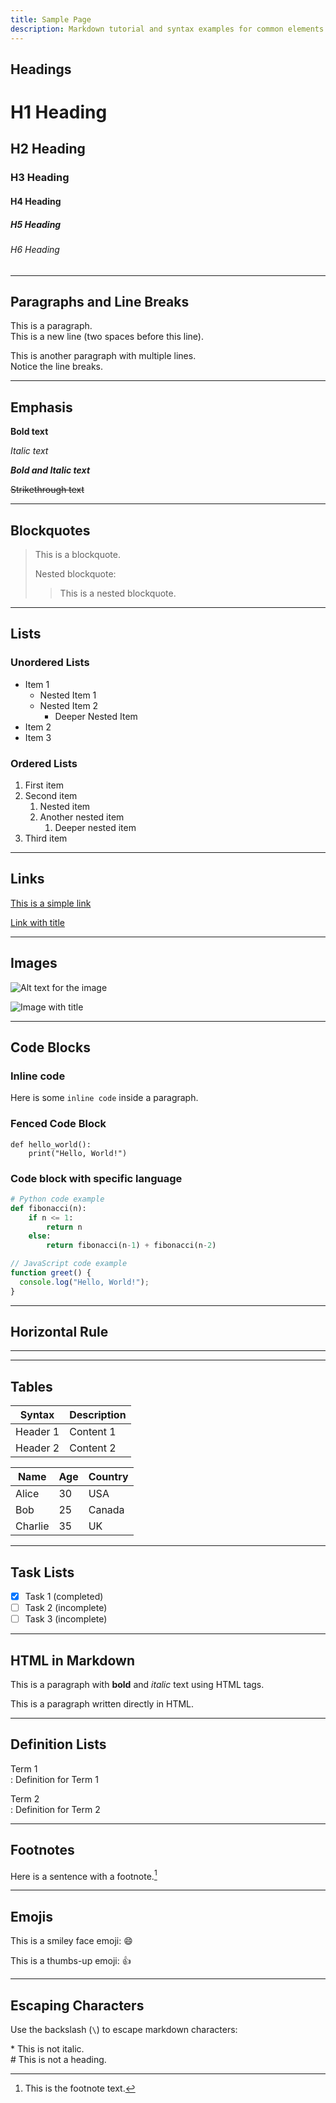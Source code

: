 ```yaml
---
title: Sample Page
description: Markdown tutorial and syntax examples for common elements.
---
```


## Headings

# H1 Heading

## H2 Heading

### H3 Heading

#### H4 Heading

##### H5 Heading

###### H6 Heading

---

## Paragraphs and Line Breaks

This is a paragraph.  
This is a new line (two spaces before this line).

This is another paragraph with multiple lines.  
Notice the line breaks.

---

## Emphasis

**Bold text**

_Italic text_

**_Bold and Italic text_**

~~Strikethrough text~~

---

## Blockquotes

> This is a blockquote.
>
> Nested blockquote:
>
> > This is a nested blockquote.

---

## Lists

### Unordered Lists

- Item 1
  - Nested Item 1
  - Nested Item 2
    - Deeper Nested Item
- Item 2
- Item 3

### Ordered Lists

1. First item
2. Second item
   1. Nested item
   2. Another nested item
      1. Deeper nested item
3. Third item

---

## Links

[This is a simple link](https://www.example.com)

[Link with title](https://www.example.com "Example Website")

---

## Images

![Alt text for the image](https://via.placeholder.com/150)

![Image with title](https://via.placeholder.com/150 "Sample Image")

---

## Code Blocks

### Inline code

Here is some `inline code` inside a paragraph.

### Fenced Code Block

```
def hello_world():
    print("Hello, World!")
```

### Code block with specific language

```python
# Python code example
def fibonacci(n):
    if n <= 1:
        return n
    else:
        return fibonacci(n-1) + fibonacci(n-2)
```

```js
// JavaScript code example
function greet() {
  console.log("Hello, World!");
}
```

---

## Horizontal Rule

---

---

## Tables

| Syntax   | Description |
| -------- | ----------- |
| Header 1 | Content 1   |
| Header 2 | Content 2   |

| Name    | Age | Country |
| ------- | --- | ------- |
| Alice   | 30  | USA     |
| Bob     | 25  | Canada  |
| Charlie | 35  | UK      |

---

## Task Lists

- [x] Task 1 (completed)
- [ ] Task 2 (incomplete)
- [ ] Task 3 (incomplete)

---

## HTML in Markdown

This is a paragraph with <strong>bold</strong> and <em>italic</em> text using HTML tags.

<p>This is a paragraph written directly in HTML.</p>

---

## Definition Lists

Term 1  
: Definition for Term 1

Term 2  
: Definition for Term 2

---

## Footnotes

Here is a sentence with a footnote.[^1]

[^1]: This is the footnote text.

---

## Emojis

This is a smiley face emoji: 😄

This is a thumbs-up emoji: 👍

---

## Escaping Characters

Use the backslash (`\`) to escape markdown characters:

\* This is not italic.  
\# This is not a heading.
